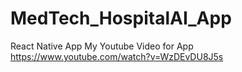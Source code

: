 # MedTech_HospitalAI_App
React Native App
My Youtube Video for App  https://www.youtube.com/watch?v=WzDEvDU8J5s
